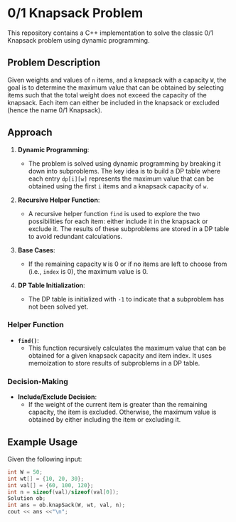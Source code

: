 # 0/1 Knapsack Problem

This repository contains a C++ implementation to solve the classic 0/1 Knapsack problem using dynamic programming.

## Problem Description

Given weights and values of `n` items, and a knapsack with a capacity `W`, the goal is to determine the maximum value that can be obtained by selecting items such that the total weight does not exceed the capacity of the knapsack. Each item can either be included in the knapsack or excluded (hence the name 0/1 Knapsack).

## Approach

1. **Dynamic Programming**:
   - The problem is solved using dynamic programming by breaking it down into subproblems. The key idea is to build a DP table where each entry `dp[i][w]` represents the maximum value that can be obtained using the first `i` items and a knapsack capacity of `w`.

2. **Recursive Helper Function**:
   - A recursive helper function `find` is used to explore the two possibilities for each item: either include it in the knapsack or exclude it. The results of these subproblems are stored in a DP table to avoid redundant calculations.

3. **Base Cases**:
   - If the remaining capacity `W` is 0 or if no items are left to choose from (i.e., `index` is 0), the maximum value is 0.
   
4. **DP Table Initialization**:
   - The DP table is initialized with `-1` to indicate that a subproblem has not been solved yet.

### Helper Function

- **`find()`**:
  - This function recursively calculates the maximum value that can be obtained for a given knapsack capacity and item index. It uses memoization to store results of subproblems in a DP table.

### Decision-Making

- **Include/Exclude Decision**:
  - If the weight of the current item is greater than the remaining capacity, the item is excluded. Otherwise, the maximum value is obtained by either including the item or excluding it.

## Example Usage

Given the following input:
```cpp
int W = 50;
int wt[] = {10, 20, 30};
int val[] = {60, 100, 120};
int n = sizeof(val)/sizeof(val[0]);
Solution ob;
int ans = ob.knapSack(W, wt, val, n);
cout << ans <<"\n";
